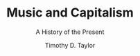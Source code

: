---
title : Music and Capitalism
subtitle : A History of the Present
author : Timothy D. Taylor
link : https://www.amazon.com/Music-Capitalism-History-Present-Issues/dp/022631197X/ref=pd_sim_14_55?_encoding=UTF8&psc=1&refRID=D51TP24P81EQ54QRRSF0
year: 2016
---